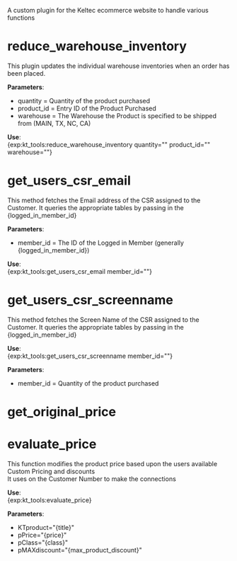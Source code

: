 A custom plugin for the Keltec ecommerce website to handle various functions

# reduce_warehouse_inventory
This plugin updates the individual warehouse inventories when an order has been placed.

__Parameters__:

* quantity = Quantity of the product purchased  
* product_id = Entry ID of the Product Purchased  
* warehouse = The Warehouse the Product is specified to be shipped from (MAIN, TX, NC, CA)  

__Use__:  
{exp:kt_tools:reduce_warehouse_inventory quantity="" product_id="" warehouse=""}

# get_users_csr_email  
This method fetches the Email address of the CSR assigned to the Customer. It queries the appropriate tables by passing in the {logged_in_member_id}

__Parameters__:  
* member_id = The ID of the Logged in Member (generally {logged_in_member_id})  

__Use__:  
{exp:kt_tools:get_users_csr_email member_id=""}

# get_users_csr_screenname  
This method fetches the Screen Name of the CSR assigned to the Customer. It queries the appropriate tables by passing in the {logged_in_member_id}

__Use__:  
{exp:kt_tools:get_users_csr_screenname member_id=""}

__Parameters__:  
* member_id = Quantity of the product purchased 

# get_original_price



# evaluate_price  
This function modifies the product price based upon the users available Custom Pricing and discounts  
It uses on the Customer Number to make the connections

__Use__:  
{exp:kt_tools:evaluate_price}

__Parameters__:  

* KTproduct="{title}" 
* pPrice="{price}" 
* pClass="{class}" 
* pMAXdiscount="{max_product_discount}"